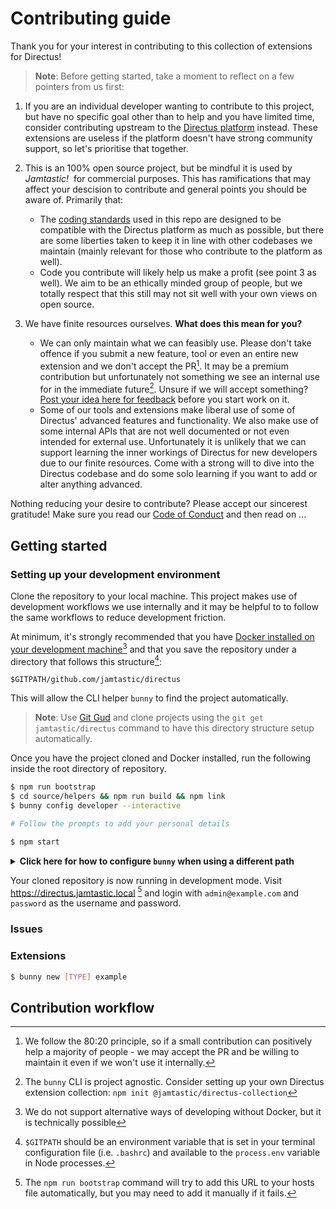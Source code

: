# Contributing guide

Thank you for your interest in contributing to this collection of extensions for Directus!

> **Note**: Before getting started, take a moment to reflect on a few pointers from us first:

1. If you are an individual developer wanting to contribute to this project, but have no specific goal other than to help and you have limited time, consider contributing upstream to the [Directus platform](https://github.com/directus/directus) instead. These extensions are useless if the platform doesn't have strong community support, so let's prioritise that together.

2. This is an 100% open source project, but be mindful it is used by _Jamtastic!_&nbsp; for commercial purposes. This has ramifications that may affect your descision to contribute and general points you should be aware of. Primarily that:

   - The [coding standards](https://github.com/jamtastic/directus/tree/main/source/helpers/packages/standards) used in this repo are designed to be compatible with the Directus platform as much as possible, but there are some liberties taken to keep it in line with other codebases we maintain (mainly relevant for those who contribute to the platform as well).
   - Code you contribute will likely help us make a profit (see point 3 as well). We aim to be an ethically minded group of people, but we totally respect that this still may not sit well with your own views on open source.

3. We have finite resources ourselves. **What does this mean for you?**
   - We can only maintain what we can feasibly use. Please don't take offence if you submit a new feature, tool or even an entire new extension and we don't accept the PR[^8020]. It may be a premium contribution but unfortunately not something we see an internal use for in the immediate future[^diy]. Unsure if we will accept something? [Post your idea here for feedback](https://github.com/jamtastic/directus/discussions/categories/contributors) before you start work on it.
   - Some of our tools and extensions make liberal use of some of Directus' advanced features and functionality. We also make use of some internal APIs that are not well documented or not even intended for external use. Unfortunately it is unlikely that we can support learning the inner workings of Directus for new developers due to our finite resources. Come with a strong will to dive into the Directus codebase and do some solo learning if you want to add or alter anything advanced.

[^8020]: We follow the 80:20 principle, so if a small contribution can positively help a majority of people - we may accept the PR and be willing to maintain it even if we won't use it internally.
[^diy]: The `bunny` CLI is project agnostic. Consider setting up your own Directus extension collection: `npm init @jamtastic/directus-collection`

Nothing reducing your desire to contribute? Please accept our sincerest gratitude! Make sure you read our [Code of Conduct](#) and then read on ...

## Getting started

### Setting up your development environment

Clone the repository to your local machine. This project makes use of development workflows we use internally and it may be helpful to to follow the same workflows to reduce development friction.

At minimum, it's strongly recommended that you have [Docker installed on your development machine](#)[^docker] and that you save the repository under a directory that follows this structure[^gitpath]:

[^docker]: We do not support alternative ways of developing without Docker, but it is technically possible
[^gitpath]: `$GITPATH` should be an environment variable that is set in your terminal configuration file (i.e. `.bashrc`) and available to the `process.env` variable in Node processes.

```
$GITPATH/github.com/jamtastic/directus
```

This will allow the CLI helper `bunny` to find the project automatically.

> **Note**: Use [Git Gud](#) and clone projects using the `git get jamtastic/directus` command to have this directory structure setup automatically.

Once you have the project cloned and Docker installed, run the following inside the root directory of repository.

```sh
$ npm run bootstrap
$ cd source/helpers && npm run build && npm link
$ bunny config developer --interactive

# Follow the prompts to add your personal details

$ npm start
```

<details><summary><strong>Click here for how to configure <code>bunny</code> when using a different path</strong></summary><br />

> **Warning**: The CLI helper will let you run the `bunny config` command regardless of where the project is installed. No other commands will work as expected though.

> **Note**: Run `bunny config project.path <repository path>` so that `bunny` knows where to find the project.

</details>

Your cloned repository is now running in development mode. Visit https://directus.jamtastic.local [^hostname] and login with `admin@example.com` and `password` as the username and password.

[^hostname]: The `npm run bootstrap` command will try to add this URL to your hosts file automatically, but you may need to add it manually if it fails.

### Issues

### Extensions

```sh
$ bunny new [TYPE] example
```

## Contribution workflow

